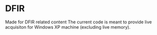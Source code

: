 # DFIR
Made for DFIR related content
The current code is meant to provide live acquisiton for Windows XP machine (excluding live memory).
